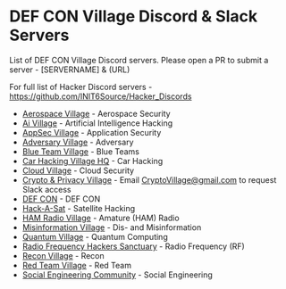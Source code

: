 # DEF CON Village Discord & Slack Servers

List of DEF CON Village Discord servers. Please open a PR to submit a server - [SERVERNAME] & (URL)

For full list of Hacker Discord servers - https://github.com/INIT6Source/Hacker_Discords

- [Aerospace Village](https://discord.com/invite/gV4EWuk) - Aerospace Security
- [Ai Village](discord.gg/xMK7fuu) - Artificial Intelligence Hacking
- [AppSec Village](https://discord.gg/5XY8qYXd7R) - Application Security
- [Adversary Village](https://discord.gg/rk44QhQR) - Adversary 
- [Blue Team Village](https://discord.gg/blueteamvillage) - Blue Teams
- [Car Hacking Village HQ](https://discord.gg/JWCCTAM) - Car Hacking 
- [Cloud Village](https://discord.com/invite/EygUDJABee) - Cloud Security
- [Crypto & Privacy Village](https://cryptovillage.slack.com/) - Email CryptoVillage@gmail.com to request Slack access
- [DEF CON](https://discord.gg/defcon) - DEF CON
- [Hack-A-Sat](https://hackasat.com/) - Satellite Hacking
- [HAM Radio Village](https://discord.com/invite/hrv) - Amature (HAM) Radio
- [Misinformation Village](https://discord.com/invite/misinformationvillage) - Dis- and Misinformation 
- [Quantum Village](https://discord.gg/6WUjH5cBXu) - Quantum Computing
- [Radio Frequency Hackers Sanctuary](https://discord.gg/VtMthU8ash) - Radio Frequency (RF) 
- [Recon Village](https://discord.gg/kRxDqGfb) - Recon 
- [Red Team Village](https://discord.gg/redteamvillage) - Red Team  
- [Social Engineering Community](https://discord.gg/uzKP5XBpeH) - Social Engineering 
